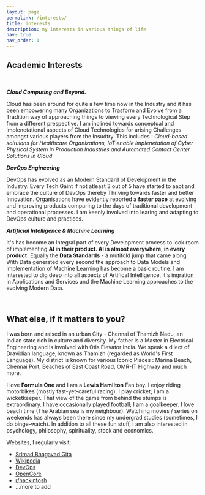 ```yaml
---
layout: page
permalink: /interests/
title: interests
description: my interests in various things of life
nav: true
nav_order: 1
---
```


## **Academic Interests**
<br>

***Cloud Computing and Beyond.***

Cloud has been around for quite a few time now in the Industry and it has been empowering many Organizations to Trasform and Evolve from a Tradition way of approaching things to viewing every Technological Step from a different prespective. I am inclined towards conceptual and implenetational aspects of Cloud Technologies for arising Challenges amongst various players from the Insudtry. This includes : *Cloud-based soltuions for Healthcare Organizations, IoT enable implenetation of Cyber Physical System in Production Industries and Automated Contact Center Solutions in Cloud*

***DevOps Engineering***

DevOps has evolved as an Modern Standard of Development in the Industry. Every Tech Gaint if not atleast 3 out of 5 have started to aapt and embrace the culture of DevOps thereby Thriving towards faster and better Innovation. Organisations have evidently reported a **faster pace** at evolving and improving products comparing to the days of traditional development and operational processes. I am keenly involved into learing and adapting to DevOps culture and practices.

***Artificial Intelligence & Machine Learning***

It's has become an Integral part of every Development process to look room of implementing **AI in their product. AI is almost everywhere, in every product.** Equally the **Data Standards** - a mutifold jump that came along. With Data generated every second the approach to Data Models and implementation of Machine Learning has become a basic routine. I am interested to dig deep into all aspects of Artifical Intelligence, it's ingration in Applications and Services and the Machine Learning approaches to the evolving Modern Data.

<br>

## **What else, if it matters to you?**

I was born and raised in an urban City - Chennai of Thamizh Nadu, an Indian state rich in culture and diversity. My father is a Master in Electrical Engineering and is involved with Otis Elevator India. We speak a dilect of Dravidian language, known as Thamizh (regarded as World's First Language). My district is known for various Iconic Places : Marina Beach, Chennai Port, Beaches of East Coast Road, OMR-IT Highway and much more.

I love **Formula One** and I am a **Lewis Hamilton** Fan boy. I enjoy riding motorbikes (mostly fast-yet-careful racing). I play cricket; I am a wicketkeeper. That view of the game from behind the stumps is extraordinary. I have occasionally played football; I am a goalkeeper. I love beach time (The Arabian sea is my neighbour). Watching movies / series on weekends has always been there since my undergrad studies (sometimes, I do binge-watch). In addition to all these fun stuff, I am also interested in psychology, philosophy, spirituality, stock and economics.

Websites, I regularly visit:

- <a rel="external nofollow" href="https://www.bhagavad-gita.org/" target="_blank">Srimad Bhagavad Gita</a>
- <a rel="external nofollow" href="https://en.wikipedia.org/wiki/Main_Page" target="_blank">Wikipedia</a>
- <a rel="external nofollow" href="https://devops.com/" target="_blank">DevOps</a>
- <a rel="external nofollow" href="https://dortania.github.io/OpenCore-Install-Guide/" target="_blank">OpenCore</a>
- <a rel="external nofollow" href="https://www.reddit.com/r/hackintosh/" target="_blank">r/hackintosh</a>
- ...more to add
